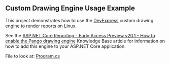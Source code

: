 ## Custom Drawing Engine Usage Example

This project demonstrates how to use the [DevExpress](https://www.devexpress.com) custom drawing engine to render [reports](https://docs.devexpress.com/XtraReports/2162) on Linux. 
	
See the [ASP.NET Core Reporting - Early Access Preview v20.1 - How to enable the Pango drawing engine](https://supportcenter.devexpress.com/internal/ticket/details/t865818) Knowledge Base article for information on how to add this engine to your ASP.NET Core application.
	
File to look at: [Program.cs](./CS/CustomDrawingEngineUsageExample/TestReportsApp/Program.cs)